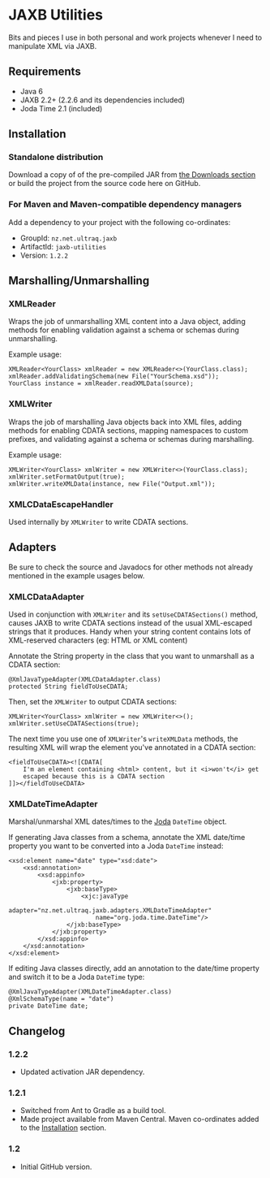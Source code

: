 
JAXB Utilities
==============

Bits and pieces I use in both personal and work projects whenever I need to
manipulate XML via JAXB.

Requirements
------------

 - Java 6
 - JAXB 2.2+ (2.2.6 and its dependencies included)
 - Joda Time 2.1 (included)


Installation
------------

### Standalone distribution
Download a copy of of the pre-compiled JAR from [the Downloads section](jaxb-utilities/downloads)
or build the project from the source code here on GitHub.

### For Maven and Maven-compatible dependency managers
Add a dependency to your project with the following co-ordinates:

 - GroupId: `nz.net.ultraq.jaxb`
 - ArtifactId: `jaxb-utilities`
 - Version: `1.2.2`


Marshalling/Unmarshalling
-------------------------

### XMLReader
Wraps the job of unmarshalling XML content into a Java object, adding methods
for enabling validation against a schema or schemas during unmarshalling.

Example usage:

	XMLReader<YourClass> xmlReader = new XMLReader<>(YourClass.class);
	xmlReader.addValidatingSchema(new File("YourSchema.xsd"));
	YourClass instance = xmlReader.readXMLData(source);


### XMLWriter
Wraps the job of marshalling Java objects back into XML files, adding methods
for enabling CDATA sections, mapping namespaces to custom prefixes, and
validating against a schema or schemas during marshalling.

Example usage:

	XMLWriter<YourClass> xmlWriter = new XMLWriter<>(YourClass.class);
	xmlWriter.setFormatOutput(true);
	xmlWriter.writeXMLData(instance, new File("Output.xml"));


### XMLCDataEscapeHandler
Used internally by `XMLWriter` to write CDATA sections.


Adapters
--------

Be sure to check the source and Javadocs for other methods not already mentioned
in the example usages below.

### XMLCDataAdapter
Used in conjunction with `XMLWriter` and its `setUseCDATASections()` method,
causes JAXB to write CDATA sections instead of the usual XML-escaped strings
that it produces.  Handy when your string content contains lots of XML-reserved
characters (eg: HTML or XML content)

Annotate the String property in the class that you want to unmarshall as a CDATA
section:

	@XmlJavaTypeAdapter(XMLCDataAdapter.class)
	protected String fieldToUseCDATA;

Then, set the `XMLWriter` to output CDATA sections:

	XMLWriter<YourClass> xmlWriter = new XMLWriter<>();
	xmlWriter.setUseCDATASections(true);

The next time you use one of `XMLWriter`'s `writeXMLData` methods, the resulting
XML will wrap the element you've annotated in a CDATA section:

	<fieldToUseCDATA><![CDATA[
		I'm an element containing <html> content, but it <i>won't</i> get
		escaped because this is a CDATA section
	]]></fieldToUseCDATA>


### XMLDateTimeAdapter
Marshal/unmarshal XML dates/times to the [Joda](http://joda-time.sourceforge.net/)
`DateTime` object.

If generating Java classes from a schema, annotate the XML date/time property
you want to be converted into a Joda `DateTime` instead:

	<xsd:element name="date" type="xsd:date">
		<xsd:annotation>
			<xsd:appinfo>
				<jxb:property>
					<jxb:baseType>
						<xjc:javaType
							adapter="nz.net.ultraq.jaxb.adapters.XMLDateTimeAdapter"
							name="org.joda.time.DateTime"/>
					</jxb:baseType>
				</jxb:property>
			</xsd:appinfo>
		</xsd:annotation>
	</xsd:element>

If editing Java classes directly, add an annotation to the date/time property
and switch it to be a Joda `DateTime` type:

	@XmlJavaTypeAdapter(XMLDateTimeAdapter.class)
	@XmlSchemaType(name = "date")
	private DateTime date;


Changelog
---------

### 1.2.2
 - Updated activation JAR dependency.

### 1.2.1
 - Switched from Ant to Gradle as a build tool.
 - Made project available from Maven Central.  Maven co-ordinates added to the
   [Installation](#installation) section.

### 1.2
 - Initial GitHub version.

